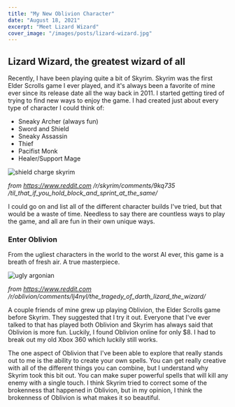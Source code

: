 ```yaml
---
title: "My New Oblivion Character"
date: "August 18, 2021"
excerpt: "Meet Lizard Wizard"
cover_image: "/images/posts/lizard-wizard.jpg"
---
```


## Lizard Wizard, the greatest wizard of all

Recently, I have been playing quite a bit of Skyrim. Skyrim was the first
Elder Scrolls game I ever played, and it's always been a favorite of mine ever
since its release date all the way back in 2011. I started getting tired of
trying to find new ways to enjoy the game. I had created just about every type
of character I could think of:

- Sneaky Archer (always fun)
- Sword and Shield
- Sneaky Assassin
- Thief
- Pacifist Monk
- Healer/Support Mage

![shield charge skyrim](/images/posts/shield-charge.webp)

_from https://www.reddit.com
/r/skyrim/comments/9kq735
/til_that_if_you_hold_block_and_sprint_at_the_same/_

I could go on and list all of the different character builds I've tried, but
that would be a waste of time. Needless to say there are countless ways to play
the game, and all are fun in their own unique ways.

### Enter Oblivion

From the ugliest characters in the world to the worst AI ever, this game is a
breath of fresh air. A true masterpiece.

![ugly argonian](/images/posts/ugly-argonian.webp)

_from https://www.reddit.com
/r/oblivion/comments/lj4nyl/the_tragedy_of_darth_lizard_the_wizard/_

A couple friends of mine grew up playing Oblivion, the Elder Scrolls game
before Skyrim. They suggested that I try it out. Everyone that I've ever talked
to that has played both Oblivion and Skyrim has always said that Oblivion is
more fun. Luckily, I found Oblivion online for only $8. I had to break out my
old Xbox 360 which luckily still works.

The one aspect of Oblivion that I've been able to explore that really stands
out to me is the ability to create your own spells. You can get really creative
with all of the different things you can combine, but I understand why Skyrim
took this bit out. You can make super powerful spells that will kill any enemy
with a single touch. I think Skyrim tried to correct some of the brokenness
that happened in Oblivion, but in my opinion, I think the brokenness of
Oblivion is what makes it so beautiful.

